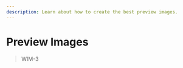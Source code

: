 ```yaml
---
description: Learn about how to create the best preview images.
---
```


# Preview Images

> WIM-3



